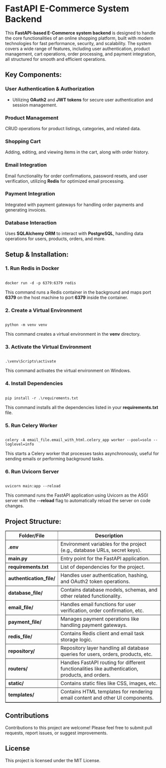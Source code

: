<!DOCTYPE html>
<html lang="en">

<head>
<meta charset="UTF-8">
<meta name="viewport" content="width=device-width, initial-scale=1.0">
</head>

<body>
<h1>FastAPI E-Commerce System Backend</h1>

<p>
This <b>FastAPI-based E-Commerce system backend</b> is designed to handle the core functionalities of an online shopping platform,
built with modern technologies for fast performance, security, and scalability. The system covers a wide range of features, including
user authentication, product management, cart operations, order processing, and payment integration, all structured for smooth and
efficient operations.
</p>

<h2>Key Components:</h2>

<h3>User Authentication & Authorization</h3>
<ul>
    <li>Utilizing <b>OAuth2</b> and <b>JWT tokens</b> for secure user authentication and session management.</li>
</ul>

<h3>Product Management</h3>
<p>
CRUD operations for product listings, categories, and related data.
</p>

<h3>Shopping Cart</h3>
<p>
Adding, editing, and viewing items in the cart, along with order history.
</p>

<h3>Email Integration</h3>
<p>
Email functionality for order confirmations, password resets, and user verification, utilizing <b>Redis</b> for optimized email processing.
</p>

<h3>Payment Integration</h3>
<p>
Integrated with payment gateways for handling order payments and generating invoices.
</p>

<h3>Database Interaction</h3>
<p>
Uses <b>SQLAlchemy ORM</b> to interact with <b>PostgreSQL</b>, handling data operations for users, products, orders, and more.
</p>

<h2>Setup & Installation:</h2>

<h3>1. Run Redis in Docker</h3>
<pre><code>
docker run -d -p 6379:6379 redis
</code></pre>
<p>This command runs a Redis container in the background and maps port <b>6379</b> on the host machine to port <b>6379</b> inside the container.</p>

<h3>2. Create a Virtual Environment</h3>
<pre><code>
python -m venv venv
</code></pre>
<p>This command creates a virtual environment in the <b>venv</b> directory.</p>

<h3>3. Activate the Virtual Environment</h3>
<pre><code>
.\venv\Scripts\activate
</code></pre>
<p>This command activates the virtual environment on Windows.</p>

<h3>4. Install Dependencies</h3>
<pre><code>
pip install -r .\requirements.txt
</code></pre>
<p>This command installs all the dependencies listed in your <b>requirements.txt</b> file.</p>

<h3>5. Run Celery Worker</h3>
<pre><code>
celery -A email_file.email_with_html.celery_app worker --pool=solo --loglevel=info
</code></pre>
<p>This starts a Celery worker that processes tasks asynchronously, useful for sending emails or performing background tasks.</p>

<h3>6. Run Uvicorn Server</h3>
<pre><code>
uvicorn main:app --reload
</code></pre>
<p>This command runs the FastAPI application using Uvicorn as the ASGI server with the <b>--reload</b> flag to automatically reload the server on code changes.</p>

<h2>Project Structure:</h2>
<table border="1" cellpadding="5" cellspacing="0">
<tr>
<th>Folder/File</th>
<th>Description</th>
</tr>
<tr>
<td><b>.env</b></td>
<td>Environment variables for the project (e.g., database URLs, secret keys).</td>
</tr>
<tr>
<td><b>main.py</b></td>
<td>Entry point for the FastAPI application.</td>
</tr>
<tr>
<td><b>requirements.txt</b></td>
<td>List of dependencies for the project.</td>
</tr>
<tr>
<td><b>authentication_file/</b></td>
<td>Handles user authentication, hashing, and OAuth2 token operations.</td>
</tr>
<tr>
<td><b>database_file/</b></td>
<td>Contains database models, schemas, and other related functionality.</td>
</tr>
<tr>
<td><b>email_file/</b></td>
<td>Handles email functions for user verification, order confirmation, etc.</td>
</tr>
<tr>
<td><b>payment_file/</b></td>
<td>Manages payment operations like handling payment gateways.</td>
</tr>
<tr>
<td><b>redis_file/</b></td>
<td>Contains Redis client and email task storage logic.</td>
</tr>
<tr>
<td><b>repository/</b></td>
<td>Repository layer handling all database queries for users, orders, products, etc.</td>
</tr>
<tr>
<td><b>routers/</b></td>
<td>Handles FastAPI routing for different functionalities like authentication, products, and orders.</td>
</tr>
<tr>
<td><b>static/</b></td>
<td>Contains static files like CSS, images, etc.</td>
</tr>
<tr>
<td><b>templates/</b></td>
<td>Contains HTML templates for rendering email content and other UI components.</td>
</tr>
</table>

<h2>Contributions</h2>
<p>
Contributions to this project are welcome! Please feel free to submit pull requests, report issues, or suggest improvements.
</p>

<h2>License</h2>
<p>
This project is licensed under the MIT License.
</p>
</body>

</html>
